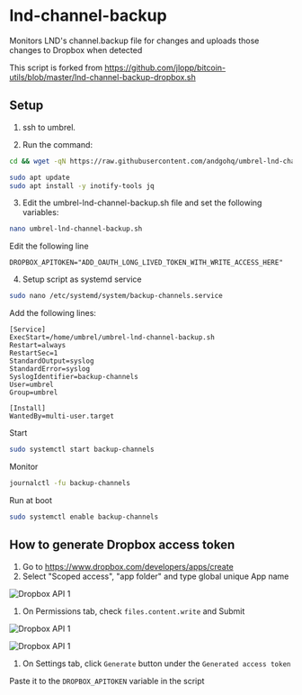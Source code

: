 # lnd-channel-backup
Monitors LND's channel.backup file for changes and uploads those changes to Dropbox when detected

This script is forked from https://github.com/jlopp/bitcoin-utils/blob/master/lnd-channel-backup-dropbox.sh

## Setup

1. ssh to umbrel.

2. Run the command:

```sh
cd && wget -qN https://raw.githubusercontent.com/andgohq/umbrel-lnd-channel-backup/main/umbrel-lnd-channel-backup.sh && chmod +x umbrel-lnd-channel-backup.sh

sudo apt update
sudo apt install -y inotify-tools jq
```

3. Edit the umbrel-lnd-channel-backup.sh file and set the following variables:

```sh
nano umbrel-lnd-channel-backup.sh
```

Edit the following line

```plain
DROPBOX_APITOKEN="ADD_OAUTH_LONG_LIVED_TOKEN_WITH_WRITE_ACCESS_HERE"
```

4. Setup script as systemd service

```sh
sudo nano /etc/systemd/system/backup-channels.service
```

Add the following lines:
```
[Service]
ExecStart=/home/umbrel/umbrel-lnd-channel-backup.sh
Restart=always
RestartSec=1
StandardOutput=syslog
StandardError=syslog
SyslogIdentifier=backup-channels
User=umbrel
Group=umbrel

[Install]
WantedBy=multi-user.target
```


Start

```sh
sudo systemctl start backup-channels
```

Monitor

```sh
journalctl -fu backup-channels
```

Run at boot

```sh
sudo systemctl enable backup-channels
```

## How to generate Dropbox access token

1. Go to https://www.dropbox.com/developers/apps/create
1. Select "Scoped access", "app folder" and type global unique App name

  ![Dropbox API 1](https://raw.githubusercontent.com/andgohq/umbrel-lnd-channel-backup/main/images/dropbox-1.png)

1. On Permissions tab, check `files.content.write` and Submit

  ![Dropbox API 1](https://raw.githubusercontent.com/andgohq/umbrel-lnd-channel-backup/main/images/dropbox-2.png)

  ![Dropbox API 1](https://raw.githubusercontent.com/andgohq/umbrel-lnd-channel-backup/main/images/dropbox-2.png)

1. On Settings tab, click `Generate` button under the `Generated access token`

Paste it to the `DROPBOX_APITOKEN` variable in the script
